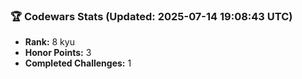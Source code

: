### 🏆 Codewars Stats (Updated: 2025-07-14 19:08:43 UTC)

- **Rank:** 8 kyu
- **Honor Points:** 3
- **Completed Challenges:** 1
